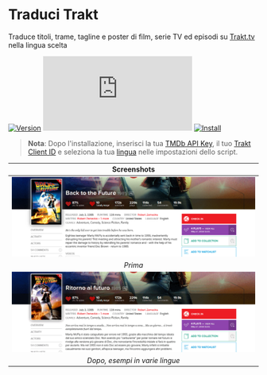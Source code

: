 # Traduci Trakt

Traduce titoli, trame, tagline e poster di film, serie TV ed episodi su [Trakt.tv][trakt-link] nella lingua scelta

[![Version][version-badge]][link] [![Size][size-badge]][link] [![Install][install-badge]][download-link]

>**Nota**: Dopo l'installazione, inserisci la tua [TMDb API Key][tmdb-api], il tuo [Trakt Client ID][trakt-client-id] e seleziona la tua [lingua][tmdb-language] nelle impostazioni dello script.

|           Screenshots           |
| :-----------------------------: |
| [![Before][screenshot-1]][link] |
|             _Prima_             |
| [![After][screenshot-2]][link]  |
| _Dopo, esempi in varie lingue_  |

[trakt-link]: https://trakt.tv/
[link]: #traduci-trakt
[tmdb-api]: https://developers.themoviedb.org/3/
[trakt-client-id]: https://trakt.tv/oauth/applications/new
[tmdb-language]: https://developers.themoviedb.org/3/configuration/get-primary-translations

[version-badge]: https://flat.badgen.net/runkit/iFelix18/version/Trakt-Userscripts/translate-trakt
[size-badge]: https://flat.badgen.net/badgesize/normal/iFelix18/Trakt-Userscripts/master/userscripts/translate-trakt.user.js
[install-badge]: https://flat.badgen.net/badge/install%20directly%20from/GitHub/blue "Clicca qui!"

[download-link]: https://cdn.jsdelivr.net/gh/iFelix18/Trakt-Userscripts@master/userscripts/translate-trakt.user.js "Clicca qui!"

[screenshot-1]: https://github.com/iFelix18/Trakt-Userscripts/blob/master/userscripts/docs/screenshots/translate-trakt_before.png?raw=true "Prima"
[screenshot-2]: https://github.com/iFelix18/Trakt-Userscripts/blob/master/userscripts/docs/screenshots/translate-trakt_after.gif?raw=true "Dopo"
